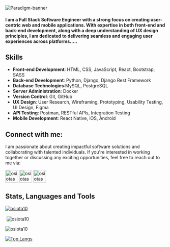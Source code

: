 ![Paradigm-banner](https://user-images.githubusercontent.com/73504914/210301210-8d4df116-9b5c-4122-babe-b0b611b82f22.gif)

#### I am a Full Stack Software Engineer with a strong focus on creating user-centric web and mobile applications. With expertise in both front-end and back-end development, along with a deep understanding of UX design principles, I am dedicated to delivering seamless and engaging user experiences across platforms.....


## Skills
- **Front-end Development**: HTML, CSS, JavaScript, React, Bootstrap, SASS
- **Back-end Development**: Python, Django, Django Rest Framework
- **Database Technologies**:MySQL, PostgreSQL
- **Server Administration**: Docker
- **Version Control**: Git, GitHub
- **UX Design**: User Research, Wireframing, Prototyping, Usability Testing, UI Design, Figma
- **API Testing**: Postman, RESTful APIs, Integration Testing
- **Mobile Development**: React Native, iOS, Android


## Connect with me:
I am passionate about creating impactful software solutions and collaborating with talented individuals. If you're interested in working together or discussing any exciting opportunities, feel free to reach out to me via: 
<p align="left">
<a href="https://www.linkedin.com/in/osiota-samuel/" target="blank"><img align="center" src="https://cdn2.iconfinder.com/data/icons/social-icon-3/512/social_style_3_in-306.png" alt="osiotasamuel" height="40" width="40" /></a>
<a href="https://www.behance.net/osiotasamuel" target="blank"><img align="center" src="https://cdn1.iconfinder.com/data/icons/social-media-rounded-corners/512/Rounded_Behance2_svg-128.png" alt="osiotasamuel" height="40" width="40" /></a>
<a href="https://wa.me/message/SMDJVELK7COKN1" target="blank"><img align="center" src="https://cdn2.iconfinder.com/data/icons/social-media-2285/512/1_Whatsapp2_colored_svg-256.png" alt="osiotasamuel" height="40" width="40" /></a>
</p>


## Stats, Languages and Tools
<!--
<img src="https://github-readme-stats.vercel.app/api/pin/?username=zluvsand&repo=github_profile"/>
<p align="left"> <img src="https://komarev.com/ghpvc/?username=osiota10&label=Profile%20views&color=0e75b6&style=flat" alt="osiota10" /> </p>
-->

<p align="left"> <a href="https://github.com/ryo-ma/github-profile-trophy"><img src="https://github-profile-trophy.vercel.app/?username=osiota10" alt="osiota10" /></a> </p>


<p>&nbsp;<img align="center" src="https://github-readme-stats.vercel.app/api?username=osiota10&show_icons=true&locale=en" alt="osiota10" /></p>

<p><img align="center" src="https://github-readme-streak-stats.herokuapp.com/?user=osiota10&" alt="osiota10" /></p>


[![Top Langs](https://github-readme-stats.vercel.app/api/top-langs/?username=osiota10&layout=compact&langs_count=14)](https://github.com/osiota10/github-readme-stats)

<!--START_SECTION:badges-->
<!--END_SECTION:badges-->

<!--
**osiota10/osiota10** is a ✨ _special_ ✨ repository because its `README.md` (this file) appears on your GitHub profile.

Here are some ideas to get you started:

- 🔭 I’m currently working on ...
- 🌱 I’m currently learning ...
- 👯 I’m looking to collaborate on Django Projects
- 🤔 I’m looking for help with ...
- 💬 Ask me about ...
- 📫 How to reach me: ...
- 😄 Pronouns: ...
- ⚡ Fun fact: ...
-->





